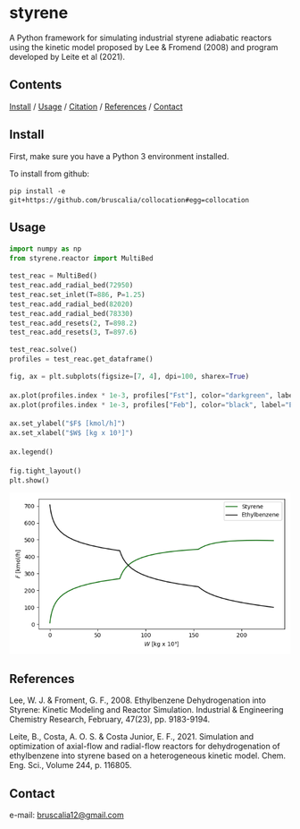 # styrene
A Python framework for simulating industrial styrene adiabatic reactors using the kinetic model proposed by Lee & Fromend (2008) and program developed by Leite et al (2021).

## Contents
[Install](#install) / [Usage](#usage) / [Citation](#citation) / [References](#references) / [Contact](#contact)

## Install
First, make sure you have a Python 3 environment installed.

To install from github:
```
pip install -e git+https://github.com/bruscalia/collocation#egg=collocation
```

## Usage

```python
import numpy as np
from styrene.reactor import MultiBed
```

```python
test_reac = MultiBed()
test_reac.add_radial_bed(72950)
test_reac.set_inlet(T=886, P=1.25)
test_reac.add_radial_bed(82020)
test_reac.add_radial_bed(78330)
test_reac.add_resets(2, T=898.2)
test_reac.add_resets(3, T=897.6)
```

```python
test_reac.solve()
profiles = test_reac.get_dataframe()
```

```python
fig, ax = plt.subplots(figsize=[7, 4], dpi=100, sharex=True)

ax.plot(profiles.index * 1e-3, profiles["Fst"], color="darkgreen", label="Styrene")
ax.plot(profiles.index * 1e-3, profiles["Feb"], color="black", label="Ethylbenzene")

ax.set_ylabel("$F$ [kmol/h]")
ax.set_xlabel("$W$ [kg x 10³]")

ax.legend()

fig.tight_layout()
plt.show()
```

![profiles](data\composition_profiles_example.png)


## References
Lee, W. J. & Froment, G. F., 2008. Ethylbenzene Dehydrogenation into Styrene: Kinetic Modeling and Reactor Simulation. Industrial & Engineering Chemistry Research, February, 47(23), pp. 9183-9194.

Leite, B., Costa, A. O. S. & Costa Junior, E. F., 2021. Simulation and optimization of axial-flow and radial-flow reactors for dehydrogenation of ethylbenzene into styrene based on a heterogeneous kinetic model. Chem. Eng. Sci., Volume 244, p. 116805.

## Contact
e-mail: bruscalia12@gmail.com

